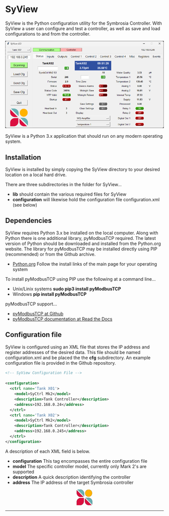 # SyView
SyView is the Python configuration utility for the Symbrosia Controller. With SyView a user can configure and test a controller, as well as save and load configurations to and from the controller.

<p align="center"><img src="/res/SyView.png"></p>

SyView is a Python 3.x application that should run on any modern operating system.

## Installation
SyView is installed by simply copying the SyView directory to your desired location on a local hard drive.

There are three subdirectories in the folder for SyView...
+ **lib** should contain the various required files for SyView
+ **configuration** will likewise hold the configuration file configuration.xml (see below)

## Dependencies
SyView requires Python 3.x be installed on the local computer.  Along with Python there is one additional library, pyModbusTCP required.  The latest version of Python should be downloaded and installed from the Python.org website.  The library for pyModbusTCP may be installed directly using PIP (recommended) or from the Github archive.

+ [Python.org](https://www.python.org/) Follow the install links of the main page for your operating system

To install pyModbusTCP using PIP use the following at a command line...

+ Unix/Linix systems  **sudo pip3 install pyModbusTCP**
+ Windows **pip install pyModbusTCP**

pyModbusTCP support...

+ [pyModbusTCP at Github](https://github.com/sourceperl/pyModbusTCP)
+ [pyModbusTCP documentation at Read the Docs](https://pymodbustcp.readthedocs.io/en/stable/index.html)


## Configuration file
SyView is configured using an XML file that stores the IP address and register addresses of the desired data.  This file should be named configuration.xml and be placed the the **cfg** subdirectory.  An example configuration file is provided in the Github repository.

```xml
<!-- SyView Configuration File -->

<configuration>
  <ctrl name='Tank X01'>
    <model>SyCtrl Mk2</model>
    <description>Tank Controller</description>
    <address>192.168.0.24</address>
  </ctrl>
  <ctrl name='Tank X02'>
    <model>SyCtrl Mk2</model>
    <description>Tank Controller</description>
    <address>192.168.0.245</address>
  </ctrl>
</configuration>
```

A description of each XML field is below.

+ **configuration** This tag encompasses the entire configuration file
+ **model** The specific controller model, currently only Mark 2's are supported
+ **description** A quick description identifying the controller
+ **address** The IP address of the target Symbrosia controller

<p align="center"><img width="50" height="50" src="/res/SymbrosiaLogo.png"></p>

---
